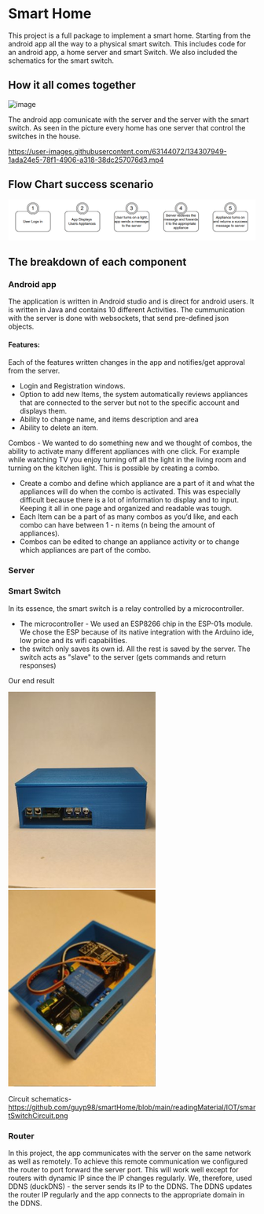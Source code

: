 # Smart Home

This project is a full package to implement a smart home. Starting from the android app all the way to a physical smart switch. This includes code for an android app, a home server and smart Switch. We also included the schematics for the smart switch.

## How it all comes together
![image](https://user-images.githubusercontent.com/63144072/134199323-d933e467-3390-48bd-a524-684467573887.png)


The android app comunicate with the server and the server with the smart switch.
As seen in the picture every home has one server that control the switches in the house.

https://user-images.githubusercontent.com/63144072/134307949-1ada24e5-78f1-4906-a318-38dc257076d3.mp4




## Flow Chart success scenario
![image](https://github.com/guyp98/smartHome/blob/main/readingMaterial/flow_chart.png)


## The breakdown of each component

### Android app
 The application is written in Android studio and is direct for android users. It is written in Java and contains 10 different Activities. The cummunication with the server is done with websockets, that send pre-defined json objects.

#### Features:

Each of the features written changes in the app and notifies/get approval from the server.
- Login and Registration windows.
- Option to add new Items, the system automatically reviews appliances that are connected to the server but not to the specific account and displays them. 
- Ability to change name, and items description and area
- Ability to delete an item.

Combos - We wanted to do something new and we thought of combos, the ability to activate many different appliances with one click. For example while watching TV you enjoy turning off all the light in the living room and turning on the kitchen light. This is possible by creating a combo.
- Create a combo and define which appliance are a part of it and what the appliances will do when the combo is activated. This was especially difficult because there is a lot of information to display and to input. Keeping it all in one page and organized and readable was tough.
- Each Item can be a part of as many combos as you’d like, and each combo can have between 1 - n items (n being the amount of appliances). 
- Combos can be edited to change an appliance activity or to change which appliances are part of the combo.


### Server

### Smart Switch
In its essence, the smart switch is a relay controlled by a microcontroller.                                                                                           
- The microcontroller - We used an ESP8266  chip in the ESP-01s module.
We chose the ESP because of its native integration with the Arduino ide, low price and its wifi capabilities. 
-  the switch only saves its own id. All the rest is saved by the server. The switch acts as "slave" to the server (gets commands and return responses) 

Our end result

![image](https://github.com/guyp98/smartHome/blob/main/readingMaterial/IOT/smartSwitch1.jpg)
![image](https://github.com/guyp98/smartHome/blob/main/readingMaterial/IOT/smartSwitch2.jpg)

Circuit schematics- https://github.com/guyp98/smartHome/blob/main/readingMaterial/IOT/smartSwitchCircuit.png

### Router
In this project, the app communicates with the server on the same network as well as remotely. To achieve this remote communication we configured the router to port forward the server port. This will work well except for routers with dynamic IP since the IP changes regularly. We, therefore, used DDNS (duckDNS) - the server sends its IP to the DDNS. The DDNS updates the router IP regularly and the app connects to the appropriate domain in the DDNS. 
















